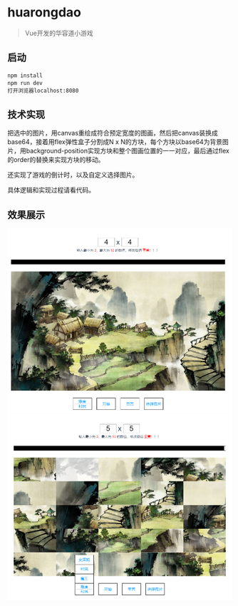 # huarongdao

> Vue开发的华容道小游戏

## 启动

``` bash
npm install
npm run dev
打开浏览器localhost:8080
```

## 技术实现

把选中的图片，用canvas重绘成符合预定宽度的图画，然后把canvas装换成base64，接着用flex弹性盒子分割成N x N的方块，每个方块以base64为背景图片，用background-position实现方块和整个图画位置的一一对应，最后通过flex的order的替换来实现方块的移动。

还实现了游戏的倒计时，以及自定义选择图片。

具体逻辑和实现过程请看代码。

## 效果展示
![截图](./screenshots/1.png)
![截图](./screenshots/2.png)
